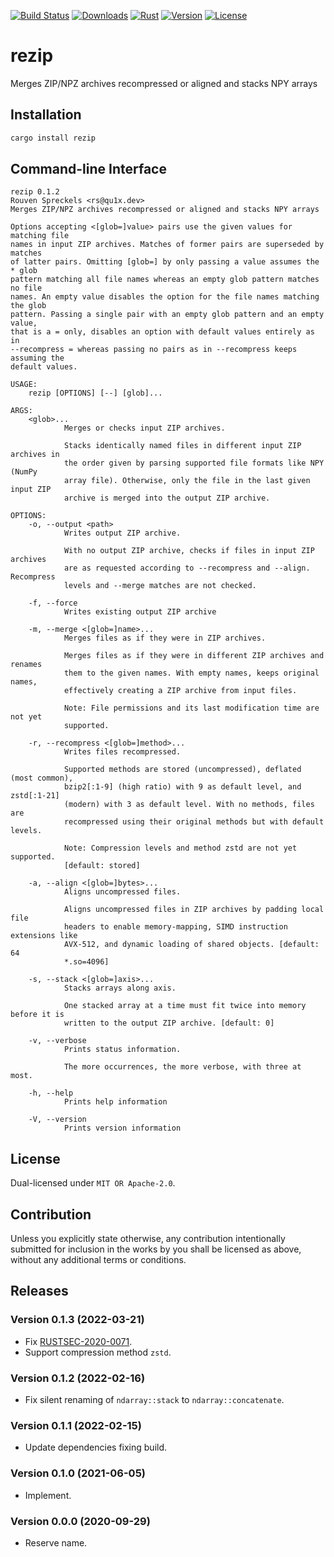 [![Build Status][]](https://travis-ci.org/qu1x/rezip)
[![Downloads][]](https://crates.io/crates/rezip)
[![Rust][]](https://www.rust-lang.org)
[![Version][]](https://crates.io/crates/rezip)
[![License][]](https://opensource.org/licenses)

[Build Status]: https://travis-ci.org/qu1x/rezip.svg
[Downloads]: https://img.shields.io/crates/d/rezip.svg
[Rust]: https://img.shields.io/badge/rust-stable-brightgreen.svg
[Version]: https://img.shields.io/crates/v/rezip.svg
[License]: https://img.shields.io/badge/License-MIT%20OR%20Apache--2.0-blue.svg

# rezip

Merges ZIP/NPZ archives recompressed or aligned and stacks NPY arrays

## Installation

```sh
cargo install rezip
```

## Command-line Interface

```text
rezip 0.1.2
Rouven Spreckels <rs@qu1x.dev>
Merges ZIP/NPZ archives recompressed or aligned and stacks NPY arrays

Options accepting <[glob=]value> pairs use the given values for matching file
names in input ZIP archives. Matches of former pairs are superseded by matches
of latter pairs. Omitting [glob=] by only passing a value assumes the * glob
pattern matching all file names whereas an empty glob pattern matches no file
names. An empty value disables the option for the file names matching the glob
pattern. Passing a single pair with an empty glob pattern and an empty value,
that is a = only, disables an option with default values entirely as in
--recompress = whereas passing no pairs as in --recompress keeps assuming the
default values.

USAGE:
    rezip [OPTIONS] [--] [glob]...

ARGS:
    <glob>...
            Merges or checks input ZIP archives.

            Stacks identically named files in different input ZIP archives in
            the order given by parsing supported file formats like NPY (NumPy
            array file). Otherwise, only the file in the last given input ZIP
            archive is merged into the output ZIP archive.

OPTIONS:
    -o, --output <path>
            Writes output ZIP archive.

            With no output ZIP archive, checks if files in input ZIP archives
            are as requested according to --recompress and --align. Recompress
            levels and --merge matches are not checked.

    -f, --force
            Writes existing output ZIP archive

    -m, --merge <[glob=]name>...
            Merges files as if they were in ZIP archives.

            Merges files as if they were in different ZIP archives and renames
            them to the given names. With empty names, keeps original names,
            effectively creating a ZIP archive from input files.

            Note: File permissions and its last modification time are not yet
            supported.

    -r, --recompress <[glob=]method>...
            Writes files recompressed.

            Supported methods are stored (uncompressed), deflated (most common),
            bzip2[:1-9] (high ratio) with 9 as default level, and zstd[:1-21]
            (modern) with 3 as default level. With no methods, files are
            recompressed using their original methods but with default levels.

            Note: Compression levels and method zstd are not yet supported.
            [default: stored]

    -a, --align <[glob=]bytes>...
            Aligns uncompressed files.

            Aligns uncompressed files in ZIP archives by padding local file
            headers to enable memory-mapping, SIMD instruction extensions like
            AVX-512, and dynamic loading of shared objects. [default: 64
            *.so=4096]

    -s, --stack <[glob=]axis>...
            Stacks arrays along axis.

            One stacked array at a time must fit twice into memory before it is
            written to the output ZIP archive. [default: 0]

    -v, --verbose
            Prints status information.

            The more occurrences, the more verbose, with three at most.

    -h, --help
            Prints help information

    -V, --version
            Prints version information

```

## License

Dual-licensed under `MIT OR Apache-2.0`.

## Contribution

Unless you explicitly state otherwise, any contribution intentionally submitted
for inclusion in the works by you shall be licensed as above, without any
additional terms or conditions.

## Releases

### Version 0.1.3 (2022-03-21)

  * Fix [RUSTSEC-2020-0071](https://rustsec.org/advisories/RUSTSEC-2020-0071).
  * Support compression method `zstd`.

### Version 0.1.2 (2022-02-16)

  * Fix silent renaming of `ndarray::stack` to `ndarray::concatenate`.

### Version 0.1.1 (2022-02-15)

  * Update dependencies fixing build.

### Version 0.1.0 (2021-06-05)

  * Implement.

### Version 0.0.0 (2020-09-29)

  * Reserve name.
